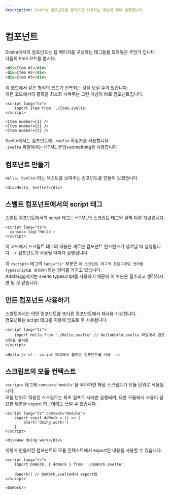 ```yaml
---
description: Svelte 컴포넌트를 정의하고 사용하는 방법에 대해 설명합니다
---
```


# 컴포넌트

Svelte에서의 컴포넌트는 웹 페이지를 구성하는 태그들를 모아놓은 무언가 입니다  
다음의 html 코드를 봅시다.

```html
<div>Item #1</div>
<div>Item #2</div>
<div>Item #3</div>
```

이 코드에서 같은 형식의 코드가 반복되는 것을 보실 수가 있습니다.  
이런 코드에서의 중복을 최소화 시켜주는 그런 개념이 바로 컴포넌트입니다.

```svelte
<script lang="ts">
    import Item from './Item.svelte'
</script>

<Item number={1} />
<Item number={2} />
<Item number={3} />
```

Svelte에서는 컴포넌트에 `.svelte` 확장자를 사용합니다.  
`.svelte` 파일에서는 HTML 문법+something을 사용합니다

## 컴포넌트 만들기

`Hello, Svelte!`라는 텍스트를 보여주는 컴포넌트를 만들어 보겠습니다.

```svelte title="Hello.svelte"
<div>Hello, Svelte!</div>
```

## 스벨트 컴포넌트에서의 script 태그

스벨트 컴포넌트에서의 script 태그는 HTML의 스크립트 태그와 살짝 다른 개념입니다.

```svelte
<script lang="ts">
  console.log('Hello')
</script>
```

이 코드에서 스크립트 태그의 내용은 새로운 컴포넌트 인스턴스가 생겨날 때 실행됩니다. -> 컴포넌트가 사용될 때마다 실행됩니다.

이 `<script>` 태그의 `lang="ts"` 부분은 `이 스크립트 태그의 프로그래밍 언어를 Typescript로 설정한다`라는 의미를 가지고 있습니다.  
Adofai.gg에서는 svelte typescript를 사용하기 때문에 이 부분은 필수라고 생각하시면 될 것 같습니다.

## 만든 컴포넌트 사용하기

스벨트에서는 어떤 컴포넌트를 또다른 컴포넌트에서 재사용 가능합니다.  
컴포넌트는 script 태그를 이용해 임포트 후 사용됩니다.

```svelte
<script lang="ts">
    import Hello from './Hello.svelte' // HelloWorld.svelte 파일에서 컴포넌트를 불러옴
</script>

<Hello /> <!-- script 태그에서 불러온 컴포넌트를 사용 -->
```

## 스크립트의 모듈 컨텍스트

`<script>` 태그에 `context="module"`을 추가하면 해당 스크립트가 모듈 단위로 적용됩니다.  
모듈 단위로 적용된 스크립트는 최초 임포트 시에만 실행되며, 다른 모듈에서 사용이 필요한 부분을 export 하는데에도 쓰일 수 있습니다.

```svelte title="DoWork.svelte"
<script lang="ts" context="module">
    export const doWork = () => {
        alert('doing work!')
    }
</script>

<div>Wow doing work</div>
```

이렇게 만들어진 컴포넌트의 모듈 컨텍스트에서 export된 내용을 사용할 수 있습니다.

```svelte
<script lang="ts">
    import DoWork, { doWork } from './DoWork.svelte'

    doWork() // DoWork.svelte에서 export됨
</script>

<DoWork/>
```
